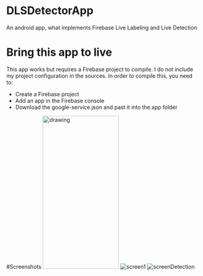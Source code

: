 # DLSDetectorApp
An android app, what implements Firebase Live Labeling and Live Detection

# Bring this app to live
This app works but requires a Firebase project to compile. 
I do not include my project configuration in the sources.
In order to compile this, you need to:

- Create a Firebase project
- Add an app in the Firebase console
- Download the google-service.json and past it into the app folder

#Screenshots
<img src="https://user-images.githubusercontent.com/45141221/84578113-f6923f00-adca-11ea-862a-a18be9e20341.jpg" alt="drawing" width="200" height="400"/>
![screen1](https://user-images.githubusercontent.com/45141221/84578111-f3974e80-adca-11ea-813e-60c60b7ae839.jpg)
![screenDetection](https://user-images.githubusercontent.com/45141221/84578112-f4c87b80-adca-11ea-8da5-b81c267ac2e5.jpg)
